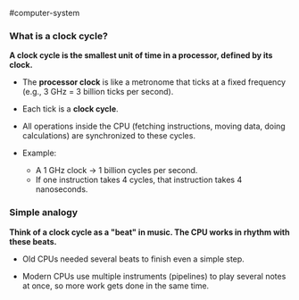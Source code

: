 #computer-system 

### What is a clock cycle?

**A clock cycle is the smallest unit of time in a processor, defined by its clock.**

- The **processor clock** is like a metronome that ticks at a fixed frequency (e.g., 3 GHz = 3 billion ticks per second).

- Each tick is a **clock cycle**.

- All operations inside the CPU (fetching instructions, moving data, doing calculations) are synchronized to these cycles.

- Example:

	- A 1 GHz clock → 1 billion cycles per second.
	- If one instruction takes 4 cycles, that instruction takes 4 nanoseconds.

### Simple analogy

**Think of a clock cycle as a "beat" in music. The CPU works in rhythm with these beats.**

- Old CPUs needed several beats to finish even a simple step.

- Modern CPUs use multiple instruments (pipelines) to play several notes at once, so more work gets done in the same time.